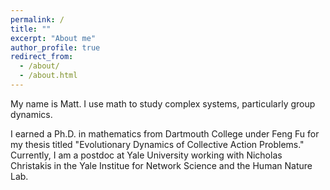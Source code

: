 ```yaml
---
permalink: /
title: ""
excerpt: "About me"
author_profile: true
redirect_from: 
  - /about/
  - /about.html
---
```


My name is Matt. I use math to study complex systems, particularly group dynamics.

I earned a Ph.D. in mathematics from Dartmouth College under Feng Fu for my thesis titled "Evolutionary Dynamics of Collective Action Problems." Currently, I am a postdoc at Yale University working with Nicholas Christakis in the Yale Institue for Network Science and the Human Nature Lab.

